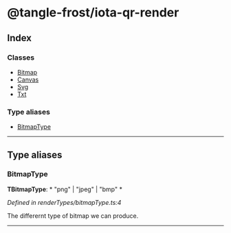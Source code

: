 
#  @tangle-frost/iota-qr-render

## Index

### Classes

* [Bitmap](classes/bitmap.md)
* [Canvas](classes/canvas.md)
* [Svg](classes/svg.md)
* [Txt](classes/txt.md)

### Type aliases

* [BitmapType](#bitmaptype)

---

## Type aliases

<a id="bitmaptype"></a>

###  BitmapType

**ΤBitmapType**: * "png" &#124; "jpeg" &#124; "bmp"
*

*Defined in renderTypes/bitmapType.ts:4*

The differernt type of bitmap we can produce.

___

